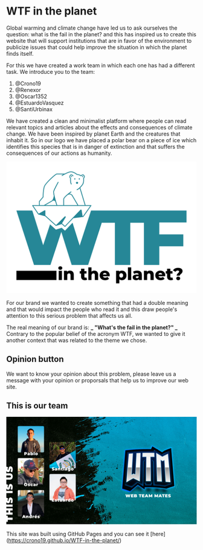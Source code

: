 # WTF in the planet
Global warming and climate change have led us to ask ourselves the question: what is the fail in the planet? and this has inspired us to create this website that will support institutions that are in favor of the environment to publicize issues that could help improve the situation in which the planet finds itself.


For this we have created a work team in which each one has had a different task. We introduce you to the team:
1. @Crono19
2. @Renexor
3. @Oscar1352
4. @EstuardoVasquez
5. @SantiUrbinax


We have created a clean and minimalist platform where people can read relevant topics and articles about the effects and consequences of climate change. We have been inspired by planet Earth and the creatures that inhabit it. So in our logo we have placed a polar bear on a piece of ice which identifies this species that is in danger of extinction and that suffers the consequences of our actions as humanity.

![This is our logo](https://github.com/Crono19/WTF-in-the-planet/blob/main/Logo/Logofc.jpg)

For our brand we wanted to create something that had a double meaning and that would impact the people who read it and this draw people's attention to this serious problem that affects us all.

The real meaning of our brand is: **_ "What's the fail in the planet?" _** Contrary to the popular belief of the acronym WTF, we wanted to give it another context that was related to the theme we chose.

## Opinion button
We want to know your opinion about this problem, please leave us a message with your opinion or proporsals that help us to improve our web site.

## This is our team

![This is us](https://github.com/Crono19/WTF-in-the-planet/blob/main/infographic/Team.jpg)


This site was built using GitHub Pages and you can see it [here] (https://crono19.github.io/WTF-in-the-planet/)






